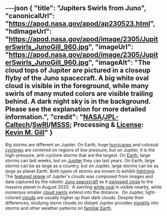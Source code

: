 ---json
{
  "title": "Jupiters Swirls from Juno",
  "canonicalUrl": "https://apod.nasa.gov/apod/ap230523.html",
  "hdImageUrl": "https://apod.nasa.gov/apod/image/2305/JupiterSwirls_JunoGill_960.jpg",
  "imageUrl": "https://apod.nasa.gov/apod/image/2305/JupiterSwirls_JunoGill_960.jpg",
  "imageAlt": "The cloud tops of Jupiter are pictured in a closeup flyby of the Juno spacecraft. A big white oval cloud is visible in the foreground, while many swirls of many muted colors are visible trailing behind. A dark night sky is in the background. Please see the explanation for more detailed information.",
  "credit": "[NASA](https://www.nasa.gov/)/[JPL-Caltech](https://www.jpl.nasa.gov/)/[SwRI](https://www.swri.org/)/[MSSS](http://www.msss.com/); Processing & [License](https://creativecommons.org/licenses/by/3.0/): [Kevin M. Gill](https://www.flickr.com/people/kevinmgill/)"
}
---

Big storms are different on Jupiter. On Earth, huge [hurricanes](https://apod.nasa.gov/apod/ap171127.html) and colossal [cyclones](https://apod.nasa.gov/apod/ap210915.html) are centered on regions of low pressure, but on Jupiter, it is the high-pressure, anti-cyclone storms that are the largest. On [Earth](https://solarsystem.nasa.gov/planets/earth/in-depth/), large storms can last weeks, but on [Jupiter](https://solarsystem.nasa.gov/planets/jupiter/in-depth/) they can last years. On Earth, large storms can be as large as a country, but on Jupiter, large storms can be as large as planet Earth. Both types of storms are known to exhibit [light](https://apod.nasa.gov/apod/ap970512.html)[ning](https://apod.nasa.gov/apod/ap040818.html). The [featured image](https://www.missionjuno.swri.edu/junocam/processing?id=9123) of Jupiter's clouds was composed from images and data captured by the robotic [Juno spacecraft](https://www.nasa.gov/mission_pages/juno/spacecraft/index.html) as it [swooped close](https://apod.nasa.gov/apod/ap220828.html) to the massive planet in August 2020.  A swirling [white oval](https://www.jpl.nasa.gov/images/pia01477-jupiters-white-ovals) is visible nearby, while numerous smaller [cloud swirls](https://en.wikipedia.org/wiki/Atmosphere_of_Jupiter#Vortices) extend into the distance.  On Jupiter, light-colored [clouds](https://www.nasa.gov/image-feature/jpl/chaotic-clouds-of-jupiter) are usually higher up than dark clouds. Despite their differences, studying storm clouds on distant Jupiter provides [insights](https://media.istockphoto.com/id/858935040/photo/black-cat-working-at-the-computer-as-a-developer-online.jpg?b=1&s=170667a&w=0&k=20&c=Sf6SQDgkc--GGpkDIIgmSHuqRt18x-FncocMhH2tAeE=) into storms and other weather patterns on [familiar Earth](https://apod.nasa.gov/apod/ap220206.html).
